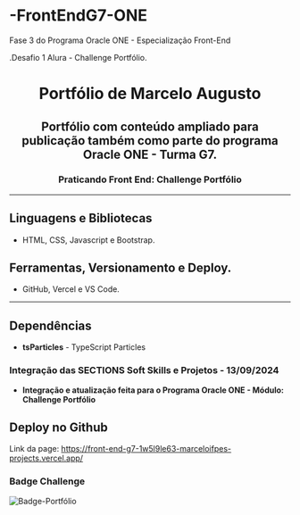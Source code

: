 # -FrontEndG7-ONE
Fase 3 do Programa Oracle ONE - Especialização Front-End

.Desafio 1 Alura - Challenge Portfólio.
<div align="center">
  <h1>Portfólio de Marcelo Augusto</h1>
  <h2>Portfólio com conteúdo ampliado para publicação também como parte do programa Oracle ONE - Turma G7.</h2>
  <h3>Praticando Front End: Challenge Portfólio</h3>
</div>

---

## Linguagens e Bibliotecas

* HTML, CSS, Javascript e Bootstrap.

## Ferramentas, Versionamento e Deploy.
* GitHub, Vercel e VS Code.

---

## Dependências

* **tsParticles** - TypeScript Particles

### Integração das SECTIONS Soft Skills e Projetos - 13/09/2024
* **Integração e atualização feita para o Programa Oracle ONE - Módulo: Challenge Portfólio**

## Deploy no Github

Link da page: https://front-end-g7-1w5l9le63-marceloifpes-projects.vercel.app/

### Badge Challenge

![Badge-Portfólio](https://github.com/user-attachments/assets/d0175434-2ea0-4304-a451-843e351edd23)